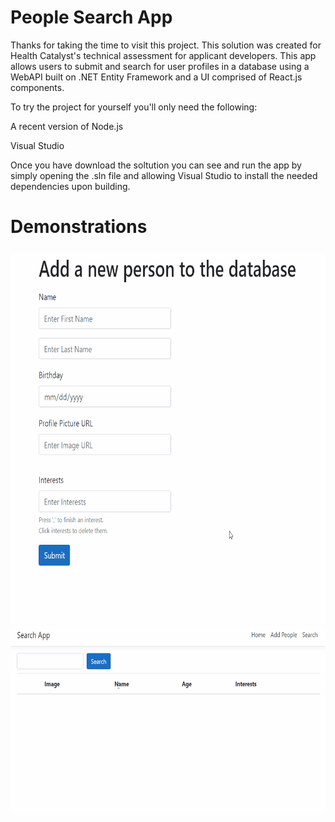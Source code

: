 # People Search App

Thanks for taking the time to visit this project. This solution was created for Health Catalyst's technical assessment for applicant developers. This app allows users to submit and search for user profiles in a database using a WebAPI built on .NET Entity Framework and a UI comprised of React.js components. 

To try the project for yourself you'll only need the following:

A recent version of Node.js

Visual Studio

Once you have download the soltution you can see and run the app by simply opening the .sln file and allowing Visual Studio to install the needed dependencies upon building.


# Demonstrations
<img src="Demo/AddPersonDemonstration (1).gif" width=675 height=600>
<img src="Demo/SearchDemonstration.gif" width=650 height=300>
